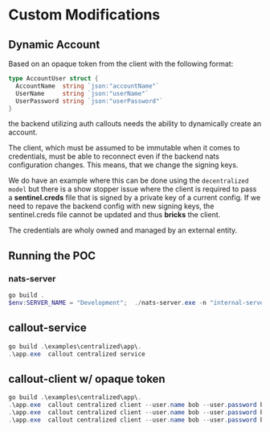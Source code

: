 # Custom Modifications

## Dynamic Account

Based on an opaque token from the client with the following format:

```go
type AccountUser struct {
  AccountName  string `json:"accountName"`
  UserName     string `json:"userName"`
  UserPassword string `json:"userPassword"`
}
```

the backend utilizing auth callouts needs the ability to dynamically create an account.

The client, which must be assumed to be immutable when it comes to credentials, must be able to reconnect even if the backend nats configuration changes.  This means, that we change the signing keys.

We do have an example where this can be done using the `decentralized model` but there is a show stopper issue where the client is required to pass a **sentinel.creds** file that is signed by a private key of a current config.  If we need to repave the backend config with new signing keys, the sentinel.creds file cannot be updated and thus **bricks** the client.  

The credentials are wholy owned and managed by an external entity.

## Running the POC

### nats-server

```powershell
go build .
$env:SERVER_NAME = "Development";  ./nats-server.exe -n "internal-server" -m 8222 -js -debug -c "./examples/centralized/server.conf"
```

## callout-service

```powershell
go build .\examples\centralized\app\.
.\app.exe  callout centralized service
```

## callout-client w/ opaque token

```powershell
go build .\examples\centralized\app\.
.\app.exe  callout centralized client --user.name bob --user.password bob --account.name myaccount
.\app.exe  callout centralized client --user.name bob --user.password bob --account.name myaccount2
.\app.exe  callout centralized client --user.name bob --user.password bob --account.name myaccount3

```

